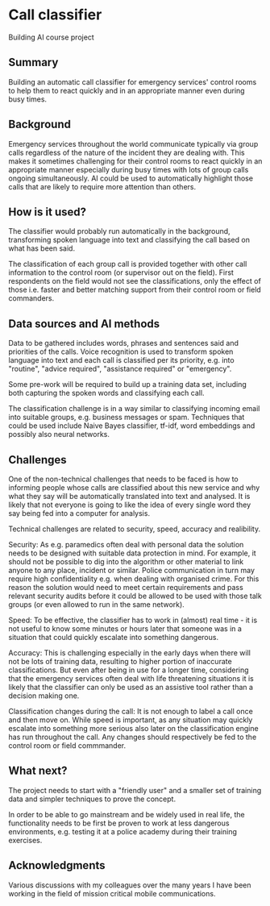 
# Call classifier

Building AI course project

## Summary

Building an automatic call classifier for emergency services' control rooms to help them to react quickly and in an appropriate manner even during busy times. 


## Background

Emergency services throughout the world communicate typically via group calls regardless of the nature of the incident they are dealing with. This makes it sometimes challenging for their control rooms to react quickly in an appropriate manner especially during busy times with lots of group calls ongoing simultaneously. AI could be used to automatically highlight those calls that are likely to require more attention than others. 


## How is it used?

The classifier would probably run automatically in the background, transforming spoken language into text and classifying the call based on what has been said. 

The classification of each group call is provided together with other call information to the control room (or supervisor out on the field). First respondents on the field would not see the classifications, only the effect of those i.e. faster and better matching support from their control room or field commanders.


## Data sources and AI methods

Data to be gathered includes words, phrases and sentences said and priorities of the calls. Voice recognition is used to transform spoken language into text and each call is classified per its priority, e.g. into "routine", "advice required", "assistance required" or "emergency". 

Some pre-work will be required to build up a training data set, including both capturing the spoken words and classifying each call.

The classification challenge is in a way similar to classifying incoming email into suitable groups, e.g. business messages or spam. Techniques that could be used include Naive Bayes classifier, tf-idf, word embeddings and possibly also neural networks.


## Challenges

One of the non-technical challenges that needs to be faced is how to informing people whose calls are classified about this new service and why what they say will be automatically translated into text and analysed. It is likely that not everyone is going to like the idea of every single word they say being fed into a computer for analysis. 

Technical challenges are related to security, speed, accuracy and realibility. 

Security: As e.g. paramedics often deal with personal data the solution needs to be designed with suitable data protection in mind. For example, it should not be possible to dig into the algorithm or other material to link anyone to any place, incident or similar. Police communication in turn may require high confidentiality e.g. when dealing with organised crime. For this reason the solution would need to meet certain requirements and pass relevant security audits before it could be allowed to be used with those talk groups (or even allowed to run in the same network).

Speed: To be effective, the classifier has to work in (almost) real time - it is not useful to know some minutes or hours later that someone was in a situation that could quickly escalate into something dangerous. 

Accuracy: This is challenging especially in the early days when there will not be lots of training data, resulting to higher portion of inaccurate classifications. But even after being in use for a longer time, considering that the emergency services often deal with life threatening situations it is likely that the classifier can only be used as an assistive tool rather than a decision making one.

Classification changes during the call: It is not enough to label a call once and then move on. While speed is important, as any situation may quickly escalate into something more serious also later on the classification engine has run throughout the call. Any changes should respectively be fed to the control room or field commmander. 


## What next?

The project needs to start with a "friendly user" and a smaller set of training data and simpler techniques to prove the concept. 

In order to be able to go mainstream and be widely used in real life, the functionality needs to be first be proven to work at less dangerous environments, e.g. testing it at a police academy during their training exercises.


## Acknowledgments

Various discussions with my colleagues over the many years I have been working in the field of mission critical mobile communications.

